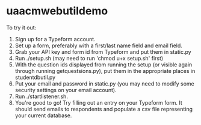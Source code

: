 # uaacmwebutildemo

To try it out:
1. Sign up for a Typeform account.
2. Set up a form, preferably with a first/last name field and email field.
3. Grab your API key and form id from Typeform and put them in static.py
3. Run ./setup.sh (may need to run 'chmod u+x setup.sh' first)
4. With the question ids displayed from running the setup (or visible again through running getquestsions.py), put them in the appropriate places in studentdbutil.py
5. Put your email and password in static.py (you may need to modify some security settings on your email account).
6. Run ./startlistener.sh.
7. You're good to go! Try filling out an entry on your Typeform form. It should send emails to respondents and populate a csv file representing your current database.
